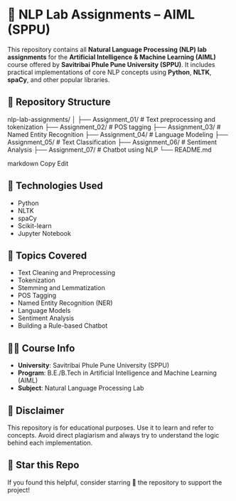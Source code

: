# 🧠 NLP Lab Assignments – AIML (SPPU)

This repository contains all **Natural Language Processing (NLP) lab assignments** for the **Artificial Intelligence & Machine Learning (AIML)** course offered by **Savitribai Phule Pune University (SPPU)**. It includes practical implementations of core NLP concepts using **Python**, **NLTK**, **spaCy**, and other popular libraries.

## 📂 Repository Structure

nlp-lab-assignments/
│
├── Assignment_01/ # Text preprocessing and tokenization
├── Assignment_02/ # POS tagging
├── Assignment_03/ # Named Entity Recognition
├── Assignment_04/ # Language Modeling
├── Assignment_05/ # Text Classification
├── Assignment_06/ # Sentiment Analysis
├── Assignment_07/ # Chatbot using NLP
└── README.md

markdown
Copy
Edit

## 🔧 Technologies Used
- Python
- NLTK
- spaCy
- Scikit-learn
- Jupyter Notebook

## 📘 Topics Covered
- Text Cleaning and Preprocessing  
- Tokenization  
- Stemming and Lemmatization  
- POS Tagging  
- Named Entity Recognition (NER)  
- Language Models  
- Sentiment Analysis  
- Building a Rule-based Chatbot  

## 🧑‍🎓 Course Info
- **University**: Savitribai Phule Pune University (SPPU)  
- **Program**: B.E./B.Tech in Artificial Intelligence and Machine Learning (AIML)  
- **Subject**: Natural Language Processing Lab  

## 📌 Disclaimer
This repository is for educational purposes. Use it to learn and refer to concepts. Avoid direct plagiarism and always try to understand the logic behind each implementation.

## 🌟 Star this Repo
If you found this helpful, consider starring 🌟 the repository to support the project!